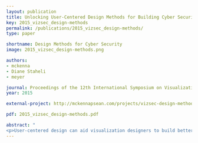 ```yaml
---
layout: publication
title: Unlocking User-Centered Design Methods for Building Cyber Security Visualizations
key: 2015_vizsec_design-methods
permalink: /publications/2015_vizsec_design-methods/
type: paper

shortname: Design Methods for Cyber Security
image: 2015_vizsec_design-methods.png

authors:
- mckenna
- Diane Staheli
- meyer

journal: Proceedings of the 12th International Symposium on Visualization for Cyber Security (VIS ’15)
year: 2015

external-project: http://mckennapsean.com/projects/vizsec-design-methods/

pdf: 2015_vizsec_design-methods.pdf

abstract: "
<p>User-centered design can aid visualization designers to build better, more practical tools that meet the needs of cyber security users. The cyber security visualization research community can adopt a variety of design methods to more efficiently and effectively build tools. We demonstrate how previous cyber visualization research has omitted a discussion of effectiveness and process in the explanation of design methods. In this paper, we discuss three design methods and illustrate how each method informed two real-world cyber security visualization projects which resulted in successful deployments to users.</p>"
---
```

